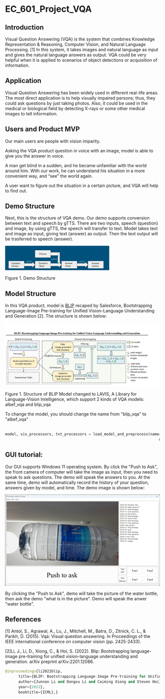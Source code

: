 # EC_601_Project_VQA
## Introduction
Visual Question Answering (VQA) is the system that combines Knowledge Representation & Reasoning, Computer Vision, and Natural Language Processing. [1] In this system, it takes images and natural language as input and gives the natural language answers as output. VQA could be very helpful when it is applied to scenarios of object detections or acquisition of information. 

## Application
Visual Question Answering has been widely used in different real-life areas. The most direct application is to help visually impaired persons; thus, they could ask questions by just taking photos. Also, it could be used in the medical or biological field by detecting X-rays or some other medical images to tell information.

## Users and Product MVP
Our main users are people with vision imparity.

Asking the VQA product question in voice with an image, model is able to give you the answer in voice.

A man get blind in a sudden, and he became unfamiliar with the world around him.
With our work, he can understand his situation in a more convenient way, and “see” the world again.

A user want to figure out the situation in a certain picture, and VQA will help to find out.



## Demo Structure
Next, this is the structure of VQA demo. Our demo supports conversion between text and speech by gTTS. There are two inputs, speech (question) and image, by using gTTS, the speech will transfer to text. Model takes text and image as input, giving text (answer) as output. Then the text output will be trasferred to speech (answer).

![image](https://github.com/CMander02/VQA_2022_A1_18/blob/main/VQA_demo_structure.png)

Figure 1. Demo Structure


## Model Structure
In this VQA product, model is [BLIP](https://github.com/salesforce/BLIP) recaped by Salesforce, Bootstrapping Language-Image Pre-training for Unified Vision-Language Understanding and Generation [2]. The structure is shown below:

![image](https://github.com/CMander02/VQA_2022_A1_18/blob/main/BLIP_model.png)

Figure 1. Structure of BLIP
Model changed to LAVIS, A Library for Language-Vision Intelligence, which support 2 kinds of VQA models: albef_vqa and blip_vqa


To change the model, you should change the name from "blip_vqa" to "albef_vqa"

```python

model, vis_processors, txt_processors = load_model_and_preprocess(name="blip_vqa", model_type="aokvqa", is_eval=True,
                                                                      device=device)
```

## GUI tutorial:

Our GUI supports Windows 11 operating system. By click the "Push to Ask", the front camera of computer will take the image as input, then you need to speak to ask questions. The demo will speak the answers to you. At the same time, demo will automatically record the history of your question, answers given by model, and time. The demo image is shown below:

![image](https://github.com/CMander02/VQA_2022_A1_18/blob/main/GUI_image.png)

By clicking the "Push to Ask", demo will take the picture of the water bottle, then ask the demo "what is in the picture". Demo will speak the anwer "water bottle".




## References

[1] Antol, S., Agrawal, A., Lu, J., Mitchell, M., Batra, D., Zitnick, C. L., & Parikh, D. (2015). Vqa: Visual question answering. In Proceedings of the IEEE international conference on computer vision (pp. 2425-2433).

[2]Li, J., Li, D., Xiong, C., & Hoi, S. (2022). Blip: Bootstrapping language-image pre-training for unified vision-language understanding and generation. arXiv preprint arXiv:2201.12086.

```python
@inproceedings{li2022blip,
      title={BLIP: Bootstrapping Language-Image Pre-training for Unified Vision-Language Understanding and Generation}, 
      author={Junnan Li and Dongxu Li and Caiming Xiong and Steven Hoi},
      year={2022},
      booktitle={ICML},}
```
